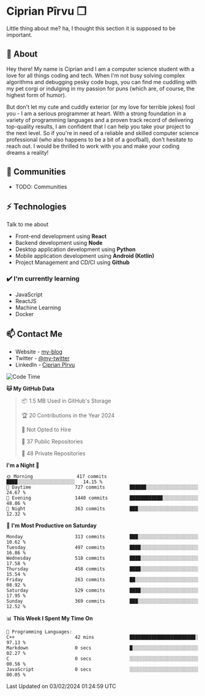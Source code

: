 # Ciprian Pîrvu ❐

Little thing about me? ha, I thought this section it is supposed to be important.

## 🧐 About

Hey there! My name is Ciprian and I am a computer science student with a love for all things coding and tech. When I'm not busy solving complex algorithms and debugging pesky code bugs, you can find me cuddling with my pet corgi or indulging in my passion for puns (which are, of course, the highest form of humor).

But don't let my cute and cuddly exterior (or my love for terrible jokes) fool you - I am a serious programmer at heart. With a strong foundation in a variety of programming languages and a proven track record of delivering top-quality results, I am confident that I can help you take your project to the next level. So if you're in need of a reliable and skilled computer science professional (who also happens to be a bit of a goofball), don't hesitate to reach out. I would be thrilled to work with you and make your coding dreams a reality!

## 👯 Communities

-   TODO: Communities

## ⚡ Technologies

Talk to me about

-   Front-end development using **React**
-   Backend development using **Node**
-   Desktop application development using **Python**
-   Mobile application development using **Android (Kotlin)**
-   Project Management and CD/CI using **Github**

### ✔️ I'm currently learning

-   JavaScript
-   ReactJS
-   Machine Learning
-   Docker

## 📫 Contact Me

-   Website - [my-blog]()
-   Twitter - [@my-twitter]()
-   LinkedIn - [Ciprian Pîrvu](https://www.linkedin.com/in/p%C3%AErvu-ciprian-cristian-4415991b1/)

<!--START_SECTION:waka-->
![Code Time](http://img.shields.io/badge/Code%20Time-1%2C964%20hrs%2025%20mins-blue)

**🐱 My GitHub Data** 

> 📦 1.5 MB Used in GitHub's Storage 
 > 
> 🏆 20 Contributions in the Year 2024
 > 
> 🚫 Not Opted to Hire
 > 
> 📜 37 Public Repositories 
 > 
> 🔑 48 Private Repositories 
 > 
**I'm a Night 🦉** 

```text
🌞 Morning                417 commits         ████░░░░░░░░░░░░░░░░░░░░░   14.15 % 
🌆 Daytime                727 commits         ██████░░░░░░░░░░░░░░░░░░░   24.67 % 
🌃 Evening                1440 commits        ████████████░░░░░░░░░░░░░   48.86 % 
🌙 Night                  363 commits         ███░░░░░░░░░░░░░░░░░░░░░░   12.32 % 
```
📅 **I'm Most Productive on Saturday** 

```text
Monday                   313 commits         ███░░░░░░░░░░░░░░░░░░░░░░   10.62 % 
Tuesday                  497 commits         ████░░░░░░░░░░░░░░░░░░░░░   16.86 % 
Wednesday                518 commits         ████░░░░░░░░░░░░░░░░░░░░░   17.58 % 
Thursday                 458 commits         ████░░░░░░░░░░░░░░░░░░░░░   15.54 % 
Friday                   263 commits         ██░░░░░░░░░░░░░░░░░░░░░░░   08.92 % 
Saturday                 529 commits         ████░░░░░░░░░░░░░░░░░░░░░   17.95 % 
Sunday                   369 commits         ███░░░░░░░░░░░░░░░░░░░░░░   12.52 % 
```


📊 **This Week I Spent My Time On** 

```text
💬 Programming Languages: 
C++                      42 mins             ████████████████████████░   97.13 % 
Markdown                 0 secs              █░░░░░░░░░░░░░░░░░░░░░░░░   02.27 % 
C                        0 secs              ░░░░░░░░░░░░░░░░░░░░░░░░░   00.56 % 
JavaScript               0 secs              ░░░░░░░░░░░░░░░░░░░░░░░░░   00.05 % 
```


 Last Updated on 03/02/2024 01:24:59 UTC
<!--END_SECTION:waka-->
